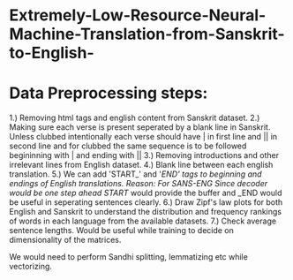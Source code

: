 # Extremely-Low-Resource-Neural-Machine-Translation-from-Sanskrit-to-English-
# Data Preprocessing steps:
1.) Removing html tags and english content from Sanskrit dataset.
2.) Making sure each verse is present seperated by a blank line in Sanskrit. Unless clubbed intentionally each verse should have | in first line and || in second line and for clubbed the same sequence is to be followed begininning with | and ending with ||
3.) Removing introductions and other irrelevant lines from English dataset.
4.) Blank line between each english translation.
5.) We can add 'START_' and '_END' tags to beginning and endings of English translations. Reason: For SANS-ENG Since decoder would be one step ahead START_ would provide the buffer and _END would be useful in seperating sentences clearly.
6.) Draw Zipf's law plots for both English and Sanskrit to understand the distribution and frequency rankings of words in each language from the available datasets.
7.) Check average sentence lengths. Would be useful while training to decide on dimensionality of the matrices.

We would need to perform Sandhi splitting, lemmatizing etc while vectorizing.
